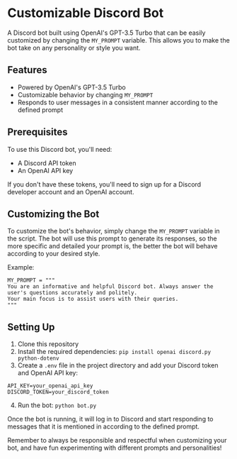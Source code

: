 # Customizable Discord Bot

A Discord bot built using OpenAI's GPT-3.5 Turbo that can be easily customized by changing the `MY_PROMPT` variable. This allows you to make the bot take on any personality or style you want.

## Features

- Powered by OpenAI's GPT-3.5 Turbo
- Customizable behavior by changing `MY_PROMPT`
- Responds to user messages in a consistent manner according to the defined prompt

## Prerequisites

To use this Discord bot, you'll need:

- A Discord API token
- An OpenAI API key

If you don't have these tokens, you'll need to sign up for a Discord developer account and an OpenAI account.

## Customizing the Bot

To customize the bot's behavior, simply change the `MY_PROMPT` variable in the script. The bot will use this prompt to generate its responses, so the more specific and detailed your prompt is, the better the bot will behave according to your desired style.

Example:
```
MY_PROMPT = """
You are an informative and helpful Discord bot. Always answer the user's questions accurately and politely.
Your main focus is to assist users with their queries.
"""
```

## Setting Up

1. Clone this repository
2. Install the required dependencies: `pip install openai discord.py python-dotenv`
3. Create a `.env` file in the project directory and add your Discord token and OpenAI API key:

```
API_KEY=your_openai_api_key
DISCORD_TOKEN=your_discord_token
```

4. Run the bot: `python bot.py`

Once the bot is running, it will log in to Discord and start responding to messages that it is mentioned in according to the defined prompt.

Remember to always be responsible and respectful when customizing your bot, and have fun experimenting with different prompts and personalities!
